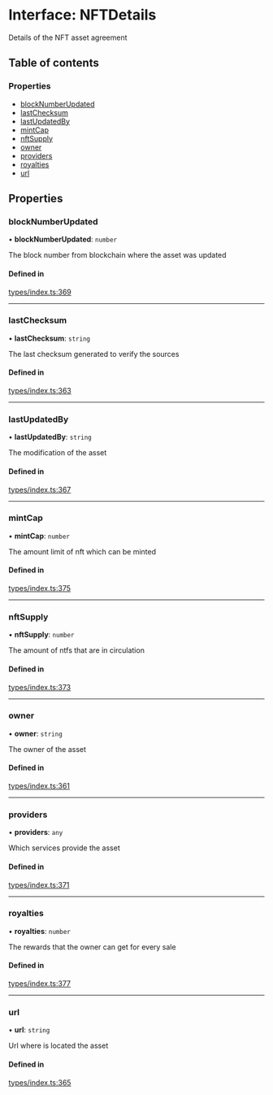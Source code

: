 # Interface: NFTDetails

Details of the NFT asset agreement

## Table of contents

### Properties

- [blockNumberUpdated](NFTDetails.md#blocknumberupdated)
- [lastChecksum](NFTDetails.md#lastchecksum)
- [lastUpdatedBy](NFTDetails.md#lastupdatedby)
- [mintCap](NFTDetails.md#mintcap)
- [nftSupply](NFTDetails.md#nftsupply)
- [owner](NFTDetails.md#owner)
- [providers](NFTDetails.md#providers)
- [royalties](NFTDetails.md#royalties)
- [url](NFTDetails.md#url)

## Properties

### blockNumberUpdated

• **blockNumberUpdated**: `number`

The block number from blockchain where the asset was updated

#### Defined in

[types/index.ts:369](https://github.com/nevermined-io/components-catalog/blob/c256646/lib/src/types/index.ts#L369)

___

### lastChecksum

• **lastChecksum**: `string`

The last checksum generated to verify the sources

#### Defined in

[types/index.ts:363](https://github.com/nevermined-io/components-catalog/blob/c256646/lib/src/types/index.ts#L363)

___

### lastUpdatedBy

• **lastUpdatedBy**: `string`

The modification of the asset

#### Defined in

[types/index.ts:367](https://github.com/nevermined-io/components-catalog/blob/c256646/lib/src/types/index.ts#L367)

___

### mintCap

• **mintCap**: `number`

The amount limit of nft which can be minted

#### Defined in

[types/index.ts:375](https://github.com/nevermined-io/components-catalog/blob/c256646/lib/src/types/index.ts#L375)

___

### nftSupply

• **nftSupply**: `number`

The amount of ntfs that are in circulation

#### Defined in

[types/index.ts:373](https://github.com/nevermined-io/components-catalog/blob/c256646/lib/src/types/index.ts#L373)

___

### owner

• **owner**: `string`

The owner of the asset

#### Defined in

[types/index.ts:361](https://github.com/nevermined-io/components-catalog/blob/c256646/lib/src/types/index.ts#L361)

___

### providers

• **providers**: `any`

Which services provide the asset

#### Defined in

[types/index.ts:371](https://github.com/nevermined-io/components-catalog/blob/c256646/lib/src/types/index.ts#L371)

___

### royalties

• **royalties**: `number`

The rewards that the owner can get for every sale

#### Defined in

[types/index.ts:377](https://github.com/nevermined-io/components-catalog/blob/c256646/lib/src/types/index.ts#L377)

___

### url

• **url**: `string`

Url where is located the asset

#### Defined in

[types/index.ts:365](https://github.com/nevermined-io/components-catalog/blob/c256646/lib/src/types/index.ts#L365)
